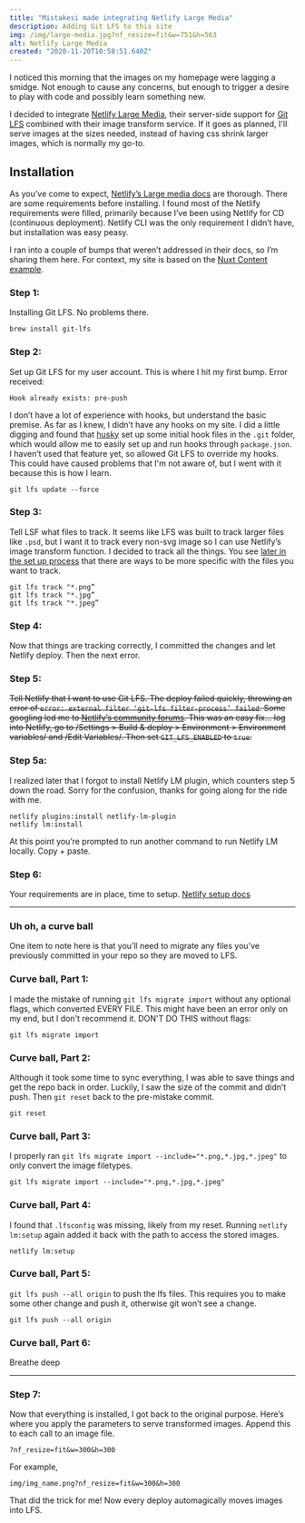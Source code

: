 ```yaml
---
title: "Mistakesi made integrating Netlify Large Media"
description: Adding Git LFS to this site
img: /img/large-media.jpg?nf_resize=fit&w=751&h=563
alt: Netlify Large Media
created: "2020-11-20T10:58:51.640Z"
---
```


I noticed this morning that the images on my homepage were lagging a smidge. Not enough to cause any concerns, but enough to trigger a desire to play with code and possibly learn something new.   

I decided to integrate [Netlify Large Media](https://docs.netlify.com/large-media/overview/), their server-side support for [Git LFS](https://git-lfs.github.com/) combined with their image transform service.  If it goes as planned, I'll serve images at the sizes needed, instead of having css shrink larger images, which is normally my go-to. 

 ## Installation
 As you’ve come to expect, [Netlify’s Large media docs](https://docs.netlify.com/large-media/requirements-and-limitations/#requirements) are thorough. There are some requirements before installing. I found most of the Netlify requirements were filled, primarily because I’ve been using Netlify for CD (continuous deployment). Netlify CLI was the only requirement I didn’t have, but installation was easy peasy. 

 I ran into a couple of bumps that weren’t addressed in their docs, so I’m sharing them here. For context, my site is based on the [Nuxt Content example](https://nuxtjs.org/blog/creating-blog-with-nuxt-content/).

 ### Step 1:
 Installing Git LFS. No problems there.
 ```
 brew install git-lfs
 ```

 ### Step 2:
 Set up Git LFS for my user account. This is where I hit my first bump. 
 Error received:
 ```
 Hook already exists: pre-push
 ```

 I don’t have a lot of experience with hooks, but understand the basic premise. As far as I knew, I didn’t have any hooks on my site. I did a little digging and found that [husky](https://www.npmjs.com/package/husky) set up some initial hook files in the `.git` folder, which would allow me to easily set up and run hooks through `package.json`. I haven’t used that feature yet, so allowed Git LFS to override my hooks. This could have caused problems that I'm not aware of, but I went with it because this is how I learn.
 ```
 git lfs update --force
 ```

 ### Step 3:
 Tell LSF what files to track. It seems like LFS was built to track larger files like `.psd`, but I want it to track every non-svg image so I can use Netlify’s image transform function. I decided to track all the things. You see [later in the set up process](https://docs.netlify.com/large-media/setup/#configure-file-tracking) that there are ways to be more specific with the files you want to track.
 ```
 git lfs track "*.png”
 git lfs track "*.jpg”
 git lfs track "*.jpeg”
 ```

 ### Step 4:
 Now that things are tracking correctly, I committed the changes and let Netlify deploy. Then the next error.

 ### Step 5:
 ~~Tell Netlify that I want to use Git LFS.  The deploy failed quickly, throwing an error of `error: external filter ‘git-lfs filter-process’ failed`. Some googling led me to [Netlify’s community forums](https://community.netlify.com/t/builds-fail-after-new-commit-to-git-lfs/1362/7). This was an easy fix… log into Netlify, go to /Settings > Build & deploy > Environment > Environment variables/ and /Edit Variables/. Then set `GIT_LFS_ENABLED` to `true`.~~

 ### Step 5a:
 I realized later that I forgot to install Netlify LM plugin, which counters step 5 down the road. Sorry for the confusion, thanks for going along for the ride with me.
 ```
 netlify plugins:install netlify-lm-plugin
 netlify lm:install
 ```
 At this point you’re prompted to run another command to run Netlify LM locally. Copy + paste.

 ### Step 6:
 Your requirements are in place, time to setup. [Netlify setup docs](https://docs.netlify.com/large-media/setup/)

 ---

 ### Uh oh, a curve ball
 One item to note here is that you’ll need to migrate any files you’ve previously committed in your repo so they are moved to LFS.

 ### Curve ball, Part 1: 
 I made the mistake of running `git lfs migrate import` without any optional flags, which converted EVERY FILE. This might have been an error only on my end, but I don't recommend it. 
 DON'T DO THIS without flags:
 ```
 git lfs migrate import
 ```

 ### Curve ball, Part 2: 
 Although it took some time to sync everything, I was able to save things and get the repo back in order.  Luckily, I saw the size of the commit and didn’t push. Then `git reset`  back to the pre-mistake commit.
 ```
 git reset
 ```

 ### Curve ball, Part 3:
 I properly ran `git lfs migrate import --include="*.png,*.jpg,*.jpeg"` to only convert the image filetypes. 
 ```
 git lfs migrate import --include="*.png,*.jpg,*.jpeg"
 ```

 ### Curve ball, Part 4:
 I found that `.lfsconfig`  was missing, likely from my reset. Running `netlify lm:setup` again added it back with the path to access the stored images. 
 ```
 netlify lm:setup
 ```

 ### Curve ball, Part 5:
 `git lfs push --all origin` to push the lfs files. This requires you to make some other change and push it, otherwise git won’t see a change.
 ```
 git lfs push --all origin
 ```

 ### Curve ball, Part 6: 
 Breathe deep

 ---

 ### Step 7: 
 Now that everything is installed, I got back to the original purpose. Here’s where you apply the parameters to serve transformed images.  Append this to each call to an image file.
 ```
 ?nf_resize=fit&w=300&h=300
 ```

 For example,
 ```
 img/img_name.png?nf_resize=fit&w=300&h=300
 ```

 That did the trick for me! Now every deploy automagically moves images into LFS. 
